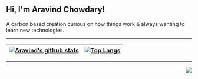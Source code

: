 ## Hi, I'm Aravind Chowdary!

A carbon based creation curious on how things work & always wanting to learn new technologies.

---
|[![Aravind's github stats](https://github-readme-stats.wasabeef.vercel.app/api?username=kamaravichow&show_icons=true&line_height=21&show_icons=true&theme=vue&hide=commits)](https://github.com/kamaravichow/kamaravichow)|[![Top Langs](https://github-readme-stats.vercel.app/api/top-langs/?username=kamaravichow&langs_count=8&hide=css,html&layout=compact)](https://github.com/anuraghazra/github-readme-stats)|
|---|---|

---



<img src="https://komarev.com/ghpvc/?username=kamaravichow&color=blue&style=flat-square" align="right" />



